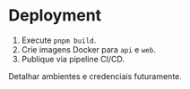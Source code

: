 # Deployment

1. Execute `pnpm build`.
2. Crie imagens Docker para `api` e `web`.
3. Publique via pipeline CI/CD.

Detalhar ambientes e credenciais futuramente.
